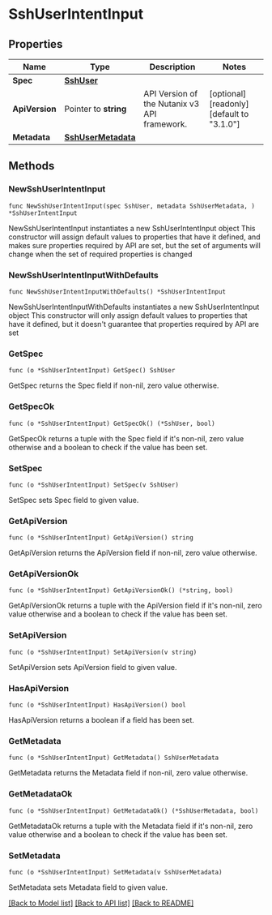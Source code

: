 # SshUserIntentInput

## Properties

Name | Type | Description | Notes
------------ | ------------- | ------------- | -------------
**Spec** | [**SshUser**](SshUser.md) |  | 
**ApiVersion** | Pointer to **string** | API Version of the Nutanix v3 API framework. | [optional] [readonly] [default to "3.1.0"]
**Metadata** | [**SshUserMetadata**](SshUserMetadata.md) |  | 

## Methods

### NewSshUserIntentInput

`func NewSshUserIntentInput(spec SshUser, metadata SshUserMetadata, ) *SshUserIntentInput`

NewSshUserIntentInput instantiates a new SshUserIntentInput object
This constructor will assign default values to properties that have it defined,
and makes sure properties required by API are set, but the set of arguments
will change when the set of required properties is changed

### NewSshUserIntentInputWithDefaults

`func NewSshUserIntentInputWithDefaults() *SshUserIntentInput`

NewSshUserIntentInputWithDefaults instantiates a new SshUserIntentInput object
This constructor will only assign default values to properties that have it defined,
but it doesn't guarantee that properties required by API are set

### GetSpec

`func (o *SshUserIntentInput) GetSpec() SshUser`

GetSpec returns the Spec field if non-nil, zero value otherwise.

### GetSpecOk

`func (o *SshUserIntentInput) GetSpecOk() (*SshUser, bool)`

GetSpecOk returns a tuple with the Spec field if it's non-nil, zero value otherwise
and a boolean to check if the value has been set.

### SetSpec

`func (o *SshUserIntentInput) SetSpec(v SshUser)`

SetSpec sets Spec field to given value.


### GetApiVersion

`func (o *SshUserIntentInput) GetApiVersion() string`

GetApiVersion returns the ApiVersion field if non-nil, zero value otherwise.

### GetApiVersionOk

`func (o *SshUserIntentInput) GetApiVersionOk() (*string, bool)`

GetApiVersionOk returns a tuple with the ApiVersion field if it's non-nil, zero value otherwise
and a boolean to check if the value has been set.

### SetApiVersion

`func (o *SshUserIntentInput) SetApiVersion(v string)`

SetApiVersion sets ApiVersion field to given value.

### HasApiVersion

`func (o *SshUserIntentInput) HasApiVersion() bool`

HasApiVersion returns a boolean if a field has been set.

### GetMetadata

`func (o *SshUserIntentInput) GetMetadata() SshUserMetadata`

GetMetadata returns the Metadata field if non-nil, zero value otherwise.

### GetMetadataOk

`func (o *SshUserIntentInput) GetMetadataOk() (*SshUserMetadata, bool)`

GetMetadataOk returns a tuple with the Metadata field if it's non-nil, zero value otherwise
and a boolean to check if the value has been set.

### SetMetadata

`func (o *SshUserIntentInput) SetMetadata(v SshUserMetadata)`

SetMetadata sets Metadata field to given value.



[[Back to Model list]](../README.md#documentation-for-models) [[Back to API list]](../README.md#documentation-for-api-endpoints) [[Back to README]](../README.md)


